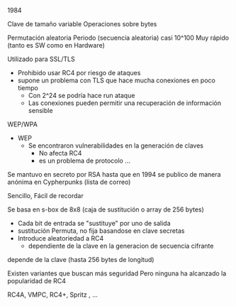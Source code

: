 1984

Clave de tamaño variable 
Operaciones sobre bytes

Permutación aleatoria 
Periodo (secuencia aleatoria) casi 10^100
Muy rápido (tanto es SW como en Hardware)

Utilizado para 
SSL/TLS
- Prohibido usar RC4 por riesgo de ataques
- supone un problema con TLS que hace mucha conexiones en poco tiempo 
	- Con 2^24 se podría hace run ataque
	- Las conexiones pueden permitir una recuperación de información sensible

WEP/WPA
- WEP 
	- Se encontraron vulnerabilidades en la generación de claves
		- No afecta RC4
		- es un problema de protocolo
…

Se mantuvo en secreto por RSA hasta que en 1994 se publico de manera anónima en Cypherpunks (lista de correo)

Sencillo, Fácil de recordar

Se basa en s-box de 8x8 (caja de sustitución o array de 256 bytes)
- Cada bit de entrada se "sustituye" por uno de salida
- sustitución Permuta, no fija basandose en clave secretas
- Introduce aleatoriedad a RC4 
	- dependiente de la clave en la generacion de secuencia cifrante

depende de la clave (hasta 256 bytes de longitud)

Existen variantes que buscan más seguridad
Pero ninguna ha alcanzado la popularidad de RC4

RC4A, VMPC, RC4+, Spritz , … 
